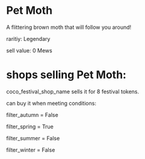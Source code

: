 # Pet Moth

A flittering brown moth that will follow you around!

raritiy: Legendary

sell value: 0 Mews

# shops selling Pet Moth:

coco_festival_shop_name sells it for 8 festival tokens.

can buy it when meeting conditions: 

filter_autumn = False

filter_spring = True

filter_summer = False

filter_winter = False